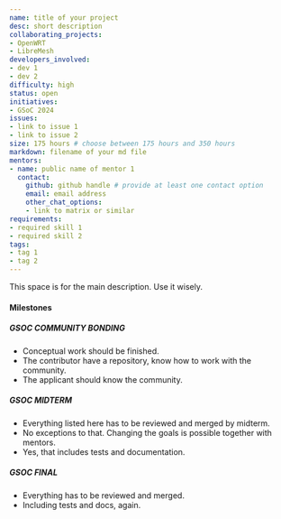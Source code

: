 ```yaml
---
name: title of your project
desc: short description
collaborating_projects:
- OpenWRT
- LibreMesh
developers_involved:
- dev 1
- dev 2
difficulty: high
status: open
initiatives:
- GSoC 2024
issues:
- link to issue 1 
- link to issue 2 
size: 175 hours # choose between 175 hours and 350 hours
markdown: filename of your md file
mentors:
- name: public name of mentor 1
  contact:
    github: github handle # provide at least one contact option
    email: email address
    other_chat_options:
    - link to matrix or similar
requirements:
- required skill 1 
- required skill 2
tags:
- tag 1
- tag 2 
---
```


This space is for the main description. Use it wisely.

#### Milestones

##### GSOC COMMUNITY BONDING

* Conceptual work should be finished.
* The contributor have a repository, know how to work with the community.
* The applicant should know the community.

##### GSOC MIDTERM

* Everything listed here has to be reviewed and merged by midterm.
* No exceptions to that. Changing the goals is possible together with mentors.
* Yes, that includes tests and documentation.

##### GSOC FINAL

* Everything has to be reviewed and merged.
* Including tests and docs, again.

